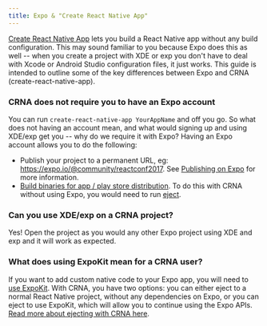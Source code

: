 ```yaml
---
title: Expo & "Create React Native App"
---
```


[Create React Native
App](https://facebook.github.io/react-native/blog/2017/03/13/introducing-create-react-native-app.html) lets you build a React Native app without any build configuration. This may sound familiar to you because Expo does this as well -- when you create a project with XDE or exp you don't have to deal with Xcode or Android Studio configuration files, it just works. This guide is intended to outline some of the key differences between Expo and CRNA (create-react-native-app).

### CRNA does not require you to have an Expo account

You can run `create-react-native-app YourAppName` and off you go. So what does not having an account mean, and what would signing up and using XDE/exp get you -- why do we require it with Expo? Having an Expo account allows you to do the following:

- Publish your project to a permanent URL, eg:
  https://expo.io/@community/reactconf2017. See [Publishing on
Expo](https://blog.expo.io/publishing-on-exponent-790493660d24#.bhtxw53ts) for more information.
- [Build binaries for app / play store distribution](building-standalone-apps.html). To do this with CRNA without using Expo, you would need to run [eject](https://github.com/react-community/create-react-native-app#npm-run-eject).

### Can you use XDE/exp on a CRNA project?

Yes! Open the project as you would any other Expo project using XDE and
exp and it will work as expected.

### What does using ExpoKit mean for a CRNA user?

If you want to add custom native code to your Expo app, you will need to [use ExpoKit](expokit.html). With CRNA, you have two options: you
can either eject to a normal React Native project, without any
dependencies on Expo, or you can eject to use ExpoKit, which will allow
you to continue using the Expo APIs. [Read more about ejecting with CRNA
here](https://github.com/react-community/create-react-native-app/blob/master/EJECTING.md).
